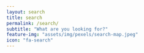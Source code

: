 ```yaml
---
layout: search
title: search
permalink: /search/
subtitle: "What are you looking for?"
feature-img: "assets/img/pexels/search-map.jpeg"
icon: "fa-search"
---
```


